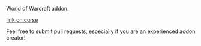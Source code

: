 World of Warcraft addon.

[link on curse](https://www.curseforge.com/wow/addons/mybiggerbuffs)

Feel free to submit pull requests, especially if you are an experienced
addon creator!